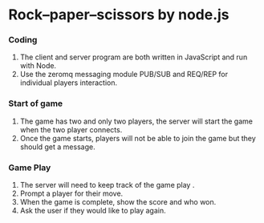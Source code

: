# Rock–paper–scissors by node.js

### Coding
1. The client and server program are both written in JavaScript and run with Node.
2. Use the zeromq messaging module PUB/SUB and REQ/REP for individual players interaction.

### Start of game
1. The game has two and only two players, the server will start the game when the two player connects. 
2. Once the game starts, players will not be able to join the game but they should get a message.

### Game Play
1. The server will need to keep track of the game play .
2. Prompt a player for their move.
3. When the game is complete, show the score and who won.
4. Ask the user if they would like to play again.
